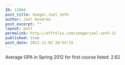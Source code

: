 ```yaml
---
ID: 13064
post_title: Seeger,Joel Seth
author: Joel DesArmo
post_excerpt: ""
layout: post
permalink: http://effrtlss.com/seegerjoel-seth-3/
published: true
post_date: 2012-11-02 20:54:15
---
```

<p>Average GPA in Spring 2012 for first course listed: 2.62</p>